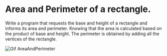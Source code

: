 # Area and Perimeter of a rectangle.

Write a program that requests the base and height of a rectangle and informs its area and perimeter.
Knowing that the area is calculated based on the product of base and height.
The perimeter is obtained by adding all the vertices of the rectangle.

![Gif AreaAndPerimeter](entra21-logica-java-2022/gif_img/3.1.gif)